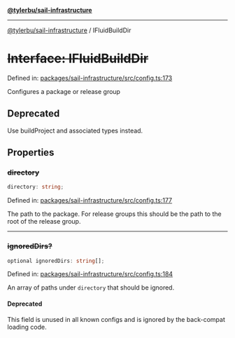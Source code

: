 [**@tylerbu/sail-infrastructure**](../README.md)

***

[@tylerbu/sail-infrastructure](../README.md) / IFluidBuildDir

# ~~Interface: IFluidBuildDir~~

Defined in: [packages/sail-infrastructure/src/config.ts:173](https://github.com/microsoft/FluidFramework/blob/main/packages/sail-infrastructure/src/config.ts#L173)

Configures a package or release group

## Deprecated

Use buildProject and associated types instead.

## Properties

### ~~directory~~

```ts
directory: string;
```

Defined in: [packages/sail-infrastructure/src/config.ts:177](https://github.com/microsoft/FluidFramework/blob/main/packages/sail-infrastructure/src/config.ts#L177)

The path to the package. For release groups this should be the path to the root of the release group.

***

### ~~ignoredDirs?~~

```ts
optional ignoredDirs: string[];
```

Defined in: [packages/sail-infrastructure/src/config.ts:184](https://github.com/microsoft/FluidFramework/blob/main/packages/sail-infrastructure/src/config.ts#L184)

An array of paths under `directory` that should be ignored.

#### Deprecated

This field is unused in all known configs and is ignored by the back-compat loading code.
